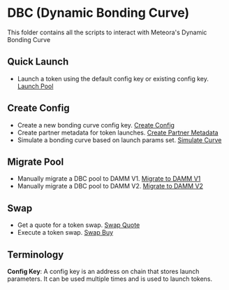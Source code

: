 # DBC (Dynamic Bonding Curve)

This folder contains all the scripts to interact with Meteora's Dynamic Bonding Curve

## Quick Launch
- Launch a token using the default config key or existing config key. [Launch Pool](./quick-launch/src/launch-pool.ts)


## Create Config
- Create a new bonding curve config key. [Create Config](./create-config/src/create-config.ts)
- Create partner metadata for token launches. [Create Partner Metadata](./create-config/src/create-partner-metadata.ts)
- Simulate a bonding curve based on launch params set. [Simulate Curve](./create-config/src/simulate-curve.ts)

## Migrate Pool
- Manually migrate a DBC pool to DAMM V1. [Migrate to DAMM V1](./migrate-pool/src/migrate-to-damm-v1.ts)
- Manually migrate a DBC pool to DAMM V2. [Migrate to DAMM V2](./migrate-pool/src/migrate-to-damm-v2.ts)

## Swap
- Get a quote for a token swap. [Swap Quote](./swap/src/swap-quote.ts)
- Execute a token swap. [Swap Buy](./swap/src/swap-buy.ts)


## Terminology

**Config Key**: A config key is an address on chain that stores launch parameters. It can be used multiple times and is used to launch tokens.
